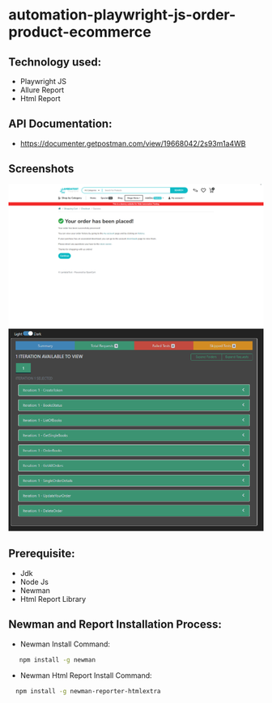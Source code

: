 # automation-playwright-js-order-product-ecommerce

## Technology used:
- Playwright JS
- Allure Report
- Html Report

## API Documentation:

 - https://documenter.getpostman.com/view/19668042/2s93m1a4WB

## Screenshots

![App Screenshot](https://raw.githubusercontent.com/shihab0005/automation-playwright-js-order-product-ecommerce/main/test-results/Registration-Registration-For-this-Site/test-finished-1.png)
![App Screenshot](https://github.com/shihab0005/Booking-System-API-Practice-with-Newman/blob/main/Capture2.PNG?raw=true)

## Prerequisite:

- Jdk
- Node Js
- Newman
- Html Report Library

## Newman and Report Installation Process:

- Newman Install Command:
```bash
   npm install -g newman
```
- Newman Html Report Install Command:
```bash
  npm install -g newman-reporter-htmlextra
```
